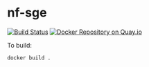 # nf-sge

[![Build Status](https://travis-ci.org/vaofford/nf-sge.svg?branch=master)](https://travis-ci.org/vaofford/nf-sge)
[![Docker Repository on Quay.io](https://quay.io/repository/vaofford/nf-sge/status "Docker Repository on Quay.io")](https://quay.io/repository/vaofford/nf-sge)

To build:
```
docker build .
```
